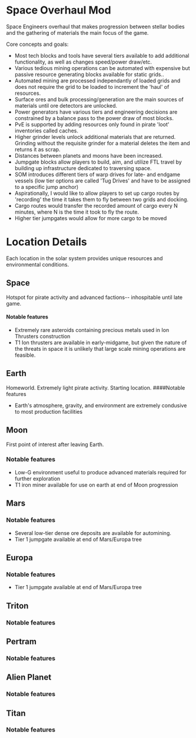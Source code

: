 # Space Overhaul Mod
Space Engineers overhaul that makes progression between stellar bodies and the gathering of materials the main focus of the game. 

Core concepts and goals:
- Most tech blocks and tools have several tiers available to add additional functionality, as well as changes speed/power draw/etc.
- Various tedious mining operations can be automated with expensive but passive resource generating blocks available for static grids..
- Automated mining are processed independantly of loaded grids and does not require the grid to be loaded to increment the 'haul' of resources.
- Surface ores and bulk processing/generation are the main sources of materials until ore detectors are unlocked.
- Power generators have various tiers and engineering decisions are constrained by a balance pass to the power draw of most blocks. 
- PvE is supported by adding resources only found in pirate 'loot' inventories called caches.
- Higher grinder levels unlock additional materials that are returned. Grinding without the requisite grinder for a material deletes the item and returns it as scrap.
- Distances between planets and moons have been increased.
- Jumpgate blocks allow players to build, aim, and utilize FTL travel by building up infrastructure dedicated to traversing space.
- SOM introduces different tiers of warp drives for late- and endgame vessels (low tier options are called 'Tug Drives' and have to be assigned to a specific jump anchor)
- Aspirationally, I would like to allow players to set up cargo routes by 'recording' the time it takes them to fly between two grids and docking.
- Cargo routes would transfer the recorded amount of cargo every N minutes, where N is the time it took to fly the route.
- Higher tier jumpgates would allow for more cargo to be moved

# Location Details
Each location in the solar system provides unique resources and environmental conditions.

## Space
Hotspot for pirate activity and advanced factions-- inhospitable until late game.
#### Notable features 
- Extremely rare asteroids containing precious metals used in Ion Thrusters construction
- T1 Ion thrusters are available in early-midgame, but given the nature of the threats in space it is unlikely that large scale mining operations are feasible.

## Earth
Homeworld. Extremely light pirate activity. Starting location.
####Notable features 
- Earth's atmosphere, gravity, and environment are extremely condusive to most production facilities

## Moon
First point of interest after leaving Earth.
### Notable features 
- Low-G environment useful to produce advanced materials required for further exploration
- T1 iron miner available for use on earth at end of Moon progression

## Mars
### Notable features
- Several low-tier dense ore deposits are available for automining.
- Tier 1 jumpgate available at end of Mars/Europa tree

## Europa
### Notable features 
- Tier 1 jumpgate available at end of Mars/Europa tree

## Triton
### Notable features 

## Pertram
### Notable features 

## Alien Planet
### Notable features 

## Titan
### Notable features 
